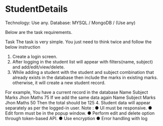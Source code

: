# StudentDetails

Technology:
Use any.
Database:
MYSQL / MongoDB / (Use any)



Below are the task requirements.



Task
The task is very simple. You just need to think twice and follow the below
instruction


1. Create a login screen.
3. After logging in the student list will appear with filters(name, subject) and
add/edit/view/delete.
3. While adding a student with the student and subject combination that
already exists in the database then include the marks in existing marks.
otherwise, it will create a new student record.


For example, You have a current record in the database
Name Subject Marks
Jhon Maths 75
If we add the same data again
Name Subject Marks
Jhon Maths 50
Then the total should be 125
4. Student data will appear separately as per the logged-in user.
Note :
● UI must be responsive.
● Edit form must be in the popup window.
● Perform edit and delete option through token-based API.
● Use encryption
● Error handling with log
